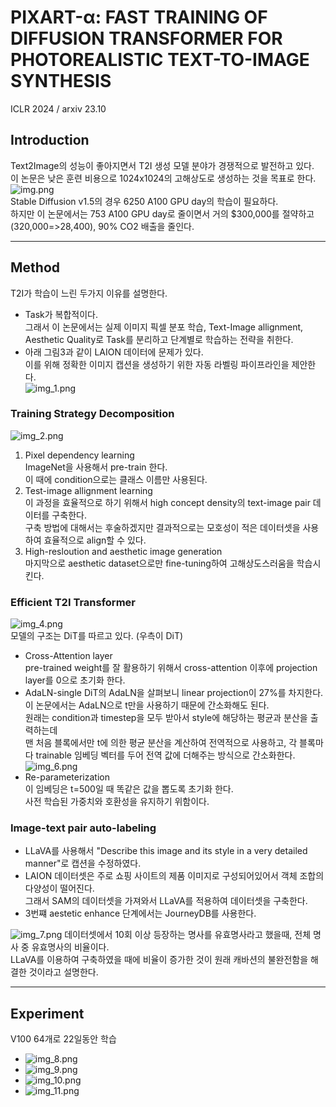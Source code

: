 PIXART-α: FAST TRAINING OF DIFFUSION TRANSFORMER FOR PHOTOREALISTIC TEXT-TO-IMAGE SYNTHESIS
===
ICLR 2024 / arxiv 23.10

## Introduction  
Text2Image의 성능이 좋아지면서 T2I 생성 모델 분야가 경쟁적으로 발전하고 있다.  
이 논문은 낮은 훈련 비용으로 1024x1024의 고해상도로 생성하는 것을 목표로 한다.  
![img.png](img.png)  
Stable Diffusion v1.5의 경우 6250 A100 GPU day의 학습이 필요하다.  
하지만 이 논문에서는 753 A100 GPU day로 줄이면서 거의 $300,000를 절약하고(320,000=>28,400), 90% CO2 배출을 줄인다.  

***
## Method  
T2I가 학습이 느린 두가지 이유를 설명한다.  
* Task가 복합적이다.  
    그래서 이 논문에서는 실제 이미지 픽셀 분포 학습, Text-Image allignment, Aesthetic Quality로 Task를 분리하고 단계별로 학습하는 전략을 취한다.  
* 아래 그림3과 같이 LAION 데이터에 문제가 있다.  
    이를 위해 정확한 이미지 캡션을 생성하기 위한 자동 라벨링 파이프라인을 제안한다.  
![img_1.png](img_1.png)  

### Training Strategy Decomposition  
![img_2.png](img_2.png)  
1. Pixel dependency learning  
    ImageNet을 사용해서 pre-train 한다.  
    이 때에 condition으로는 클래스 이름만 사용된다.  
2. Test-image allignment learning  
    이 과정을 효율적으로 하기 위해서 high concept density의 text-image pair 데이터를 구축한다.  
    구축 방법에 대해서는 후술하겠지만 결과적으로는 모호성이 적은 데이터셋을 사용하여 효율적으로 align할 수 있다.  
3. High-resloution and aesthetic image generation  
    마지막으로 aesthetic dataset으로만 fine-tuning하여 고해상도스러움을 학습시킨다.  
  
### Efficient T2I Transformer  
![img_4.png](img_4.png)  
모델의 구조는 DiT를 따르고 있다. (우측이 DiT)  
* Cross-Attention layer  
    pre-trained weight를 잘 활용하기 위해서 cross-attention 이후에 projection layer를 0으로 초기화 한다.
* AdaLN-single
    DiT의 AdaLN을 살펴보니 linear projection이 27%를 차지한다. 이 논문에서는 AdaLN으로 t만을 사용하기 때문에 간소화해도 된다.  
    원래는 condition과 timestep을 모두 받아서 style에 해당하는 평균과 분산을 출력하는데  
    맨 처음 블록에서만 t에 의한 평균 분산을 계산하여 전역적으로 사용하고, 각 블록마다 trainable 임베딩 벡터를 두어 전역 값에 더해주는 방식으로 간소화한다.  
![img_6.png](img_6.png)
* Re-parameterization  
    이 임베딩은 t=500일 때 똑같은 값을 뽑도록 초기화 한다.  
    사전 학습된 가중치와 호환성을 유지하기 위함이다.  

### Image-text pair auto-labeling  
* LLaVA를 사용해서 "Describe this image and its style in a very detailed manner"로 캡션을 수정하였다.  
* LAION 데이터셋은 주로 쇼핑 사이트의 제품 이미지로 구성되어있어서 객체 조합의 다양성이 떨어진다.  
    그래서 SAM의 데이터셋을 가져와서 LLaVA를 적용하여 데이터셋을 구축한다.  
* 3번쨰 aestetic enhance 단계에서는 JourneyDB를 사용한다.  

![img_7.png](img_7.png)
데이터셋에서 10회 이상 등장하는 명사를 유효명사라고 했을때, 전체 명사 중 유효명사의 비율이다.  
LLaVA를 이용하여 구축하였을 때에 비율이 증가한 것이 원래 캐바션의 불완전함을 해결한 것이라고 설명한다.  

***
## Experiment
V100 64개로 22일동안 학습  
* ![img_8.png](img_8.png)  
* ![img_9.png](img_9.png)  
* ![img_10.png](img_10.png)  
* ![img_11.png](img_11.png)  
